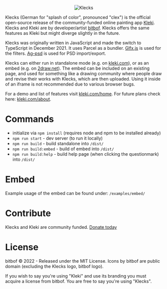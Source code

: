 <p style="text-align:center">
<img src="https://bitbof.com/stuff/2022-01-klecks/klecks-github.png" alt="Klecks"><br>
</p>

Klecks (German for "splash of color", pronounced "clex") is the official open-source release of the community-funded online painting app [Kleki](https://kleki.com).
Klecks and Kleki are by developer/artist [bitbof](https://bitbof.com). Klecks offers the same features as Kleki but might diverge slightly in the future.

Klecks was originally written in JavaScript and made the switch to TypeScript in December 2021. It uses Parcel as a bundler.
[Glfx.js](https://github.com/evanw/glfx.js) is used for the filters. [Ag-psd](https://github.com/Agamnentzar/ag-psd) is used for PSD import/export.

Klecks can either run in standalone mode (e.g. on [kleki.com](https://kleki.com)), or as an embed (e.g. on [2draw.net](https://2draw.net)). The embed can be included on an existing page, and used for something like a drawing community where people draw and revise their works with Klecks, which are then uploaded. Using it inside of an iframe is not recommended due to various browser bugs.

For a demo and list of features visit [kleki.com/home](https://kleki.com/home/). For future plans check here: [kleki.com/about](https://kleki.com/about/).

# Commands
- initialize via `npm install` (requires node and npm to be installed already)
- `npm run start` - dev server (to run it locally)
- `npm run build` - build standalone into `/dist/`
- `npm run build:embed` - build of embed into `/dist/`
- `npm run build:help` - build help page (when clicking the questionmark) into `/dist/`

# Embed
Example usage of the embed can be found under: `/examples/embed/`

# Contribute
Klecks and Kleki are community funded. [Donate today](https://kleki.com/donate/)

# License

bitbof © 2022 - Released under the MIT License. Icons by bitbof are public domain (excluding the Klecks logo, bitbof logo).

If you wish to say you're using "Kleki" and use its branding you must acquire a license from bitbof. You are free to say you're using "Klecks".